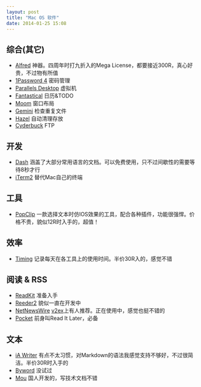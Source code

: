 ```yaml
---
layout: post
title: "Mac OS 软件"
date: 2014-01-25 15:08
---
```


## 综合(其它)

* [Alfred](http://www.alfredapp.com/) 神器。四周年时打九折入的Mega License，都要接近300R，真心好贵，不过物有所值
* [1Password 4]() 密码管理
* [Parallels Desktop]() 虚拟机
* [Fantastical]() 日历&TODO
* [Moom]() 窗口布局
* [Gemini]() 检查重复文件
* [Hazel]() 自动清理存放
* [Cyderbuck]() FTP


## 开发

* [Dash](http://kapeli.com/dash) 涵盖了大部分常用语言的文档。可以免费使用，只不过间歇性的需要等待8秒才行
* [iTerm2](http://www.iterm2.com/) 替代Mac自己的终端


## 工具

* [PopClip](http://pilotmoon.com/popclip/) 一款选择文本时仿IOS效果的工具，配合各种插件，功能很强悍。价格不贵，貌似12R时入手的，超值！


## 效率

* [Timing](http://timingapp.com/) 记录每天在各工具上的使用时间。半价30R入的，感觉不错


## 阅读 & RSS

* [ReadKit](http://readkitapp.com/) 准备入手
* [Reeder2](http://reederapp.com/mac/) 貌似一直在开发中
* [NetNewsWire](http://netnewswireapp.com/) [v2ex](http://www.v2ex.com/t/78708)上有人推荐。正在使用中，感觉也挺不错的
* [Pocket]() 前身叫Read It Later，必备


## 文本

* [iA Writer](http://www.iawriter.com/mac/) 有点不太习惯，对Markdown的语法我感觉支持不够好，不过很简洁。半价30R时入手的
* [Byword](http://bywordapp.com/) 没试过
* [Mou](http://mouapp.com/) 国人开发的，写技术文档不错


